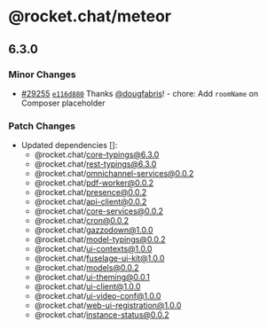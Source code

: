 # @rocket.chat/meteor

## 6.3.0

### Minor Changes

- [#29255](https://github.com/RocketChat/Rocket.Chat/pull/29255) [`e116d880`](https://github.com/RocketChat/Rocket.Chat/commit/e116d8804783c91d2f0d1633caea25aeefb67b86) Thanks [@dougfabris](https://github.com/dougfabris)! - chore: Add `roomName` on Composer placeholder

### Patch Changes

- Updated dependencies []:
  - @rocket.chat/core-typings@6.3.0
  - @rocket.chat/rest-typings@6.3.0
  - @rocket.chat/omnichannel-services@0.0.2
  - @rocket.chat/pdf-worker@0.0.2
  - @rocket.chat/presence@0.0.2
  - @rocket.chat/api-client@0.0.2
  - @rocket.chat/core-services@0.0.2
  - @rocket.chat/cron@0.0.2
  - @rocket.chat/gazzodown@1.0.0
  - @rocket.chat/model-typings@0.0.2
  - @rocket.chat/ui-contexts@1.0.0
  - @rocket.chat/fuselage-ui-kit@1.0.0
  - @rocket.chat/models@0.0.2
  - @rocket.chat/ui-theming@0.0.1
  - @rocket.chat/ui-client@1.0.0
  - @rocket.chat/ui-video-conf@1.0.0
  - @rocket.chat/web-ui-registration@1.0.0
  - @rocket.chat/instance-status@0.0.2
